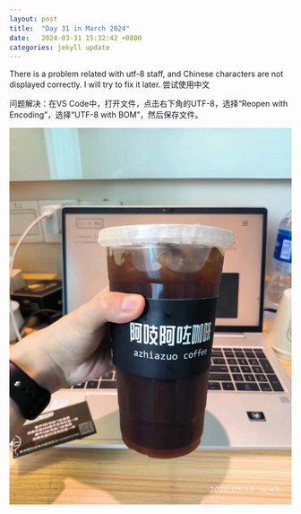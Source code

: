```yaml
---
layout: post
title:  "Day 31 in March 2024"
date:   2024-03-31 15:32:42 +0800
categories: jekyll update
---
```


There is a problem related with utf-8 staff, and Chinese characters are not displayed correctly. I will try to fix it later.
尝试使用中文

问题解决：在VS Code中，打开文件，点击右下角的UTF-8，选择“Reopen with Encoding”，选择“UTF-8 with BOM”，然后保存文件。

![](https://github.com/JimmyWangJimmy/JimmyWangJimmy.github.io/raw/main/_posts/img/20240331153126.jpg)